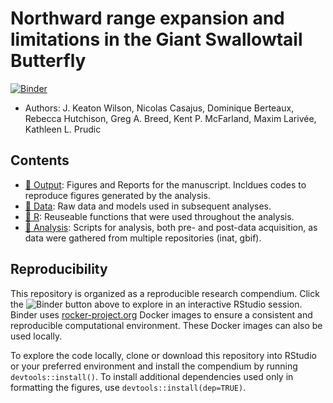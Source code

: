 # Northward range expansion and limitations in the Giant Swallowtail Butterfly  


[![Binder](http://mybinder.org/badge.svg)](https://mybinder.org/v2/gh/keatonwilson/swallowtail_northward_compendium/master?urlpath=rstudio)  


- Authors: J. Keaton Wilson, Nicolas Casajus, Dominique Berteaux, Rebecca Hutchison, Greg A. Breed, Kent P. McFarland, Maxim Larivée, Kathleen L. Prudic  

## Contents  

- [:file_folder: Output](/output): Figures and Reports for the manuscript. Incldues codes to reproduce figures generated by the analysis.   
- [:file_folder: Data](/data): Raw data and models used in subsequent analyses.  
- [:file_folder: R](/R): Reuseable functions that were used throughout the analysis.  
- [:file_folder: Analysis](/analysis): Scripts for analysis, both pre- and post-data acquisition, as data were gathered from multiple repositories (inat, gbif). 

## Reproducibility  

This repository is organized as a reproducible research compendium. 
Click the ![Binder](http://mybinder.org/badge.svg) button above to explore in an interactive RStudio session. Binder uses [rocker-project.org](https://rocker-project.org) Docker images to ensure a consistent and reproducible computational environment.  These Docker images can also be used locally.  

To explore the code locally, clone or download this repository into RStudio or your preferred environment and install the compendium by running `devtools::install()`.  To install additional dependencies used only in formatting the figures, use `devtools::install(dep=TRUE)`.  

